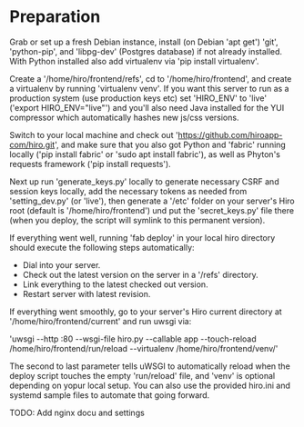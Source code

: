 # Preparation

Grab or set up a fresh Debian instance, install (on Debian 'apt get') 'git', 'python-pip', and 'libpg-dev' (Postgres database) if not already installed. With Python installed also add virtualenv via 'pip install virtualenv'.

Create a '/home/hiro/frontend/refs', cd to '/home/hiro/frontend', and create a virtualenv by running 'virtualenv venv'. If you want this server to run as a production system (use production keys etc) set 'HIRO_ENV' to 'live' ('export HIRO_ENV="live"') and you'll also need Java installed for the YUI compressor which automatically hashes new js/css versions.

Switch to your local machine and check out 'https://github.com/hiroapp-com/hiro.git', and make sure that you also got Python and 'fabric' running locally ('pip install fabric' or 'sudo apt install fabric'), as well as Phyton's requests framework ('pip install requests').

Next up run 'generate_keys.py' locally to generate necessary CSRF and session keys locally, add the necessary tokens as needed from 'setting_dev.py' (or 'live'), then generate a '/etc' folder on your server's Hiro root (default is '/home/hiro/frontend') und put the 'secret_keys.py' file there (when you deploy, the script will symlink to this permanent version).

If everything went well, running 'fab deploy' in your local hiro directory should execute the following steps automatically:

- Dial into your server.
- Check out the latest version on the server in a '/refs' directory.
- Link everything to the latest checked out version.
- Restart server with latest revision.

If everything went smoothly, go to your server's Hiro current directory at '/home/hiro/frontend/current' and run uwsgi via:

'uwsgi --http :80 --wsgi-file hiro.py --callable app --touch-reload /home/hiro/frontend/run/reload --virtualenv /home/hiro/frontend/venv/'

The second to last parameter tells uWSGI to automatically reload when the deploy script touches the empty 'run/reload' file, and 'venv' is optional depending on yopur local setup. You can also use the provided hiro.ini and systemd sample files to automate that going forward.

TODO: Add nginx docu and settings
